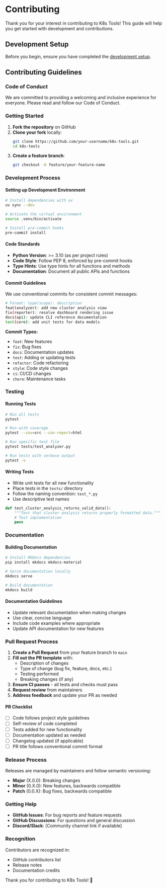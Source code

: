 # Contributing

Thank you for your interest in contributing to K8s Tools! This guide will help you get started with development and contributions.

## Development Setup

Before you begin, ensure you have completed the [development setup](setup.md).

## Contributing Guidelines

### Code of Conduct

We are committed to providing a welcoming and inclusive experience for everyone. Please read and follow our Code of Conduct.

### Getting Started

1. **Fork the repository** on GitHub
2. **Clone your fork** locally:
   ```bash
   git clone https://github.com/your-username/k8s-tools.git
   cd k8s-tools
   ```
3. **Create a feature branch**:
   ```bash
   git checkout -b feature/your-feature-name
   ```

### Development Process

#### Setting up Development Environment

```bash
# Install dependencies with uv
uv sync --dev

# Activate the virtual environment
source .venv/bin/activate

# Install pre-commit hooks
pre-commit install
```

#### Code Standards

- **Python Version**: >= 3.10 (as per project rules)
- **Code Style**: Follow PEP 8, enforced by pre-commit hooks
- **Type Hints**: Use type hints for all functions and methods
- **Documentation**: Document all public APIs and functions

#### Commit Guidelines

We use conventional commits for consistent commit messages:

```bash
# Format: type(scope): description
feat(analyzer): add new cluster analysis view
fix(reporter): resolve dashboard rendering issue
docs(api): update CLI reference documentation
test(core): add unit tests for data models
```

**Commit Types:**
- `feat`: New features
- `fix`: Bug fixes
- `docs`: Documentation updates
- `test`: Adding or updating tests
- `refactor`: Code refactoring
- `style`: Code style changes
- `ci`: CI/CD changes
- `chore`: Maintenance tasks

### Testing

#### Running Tests

```bash
# Run all tests
pytest

# Run with coverage
pytest --cov=src --cov-report=html

# Run specific test file
pytest tests/test_analyzer.py

# Run tests with verbose output
pytest -v
```

#### Writing Tests

- Write unit tests for all new functionality
- Place tests in the `tests/` directory
- Follow the naming convention: `test_*.py`
- Use descriptive test names

```python
def test_cluster_analysis_returns_valid_data():
    """Test that cluster analysis returns properly formatted data."""
    # Test implementation
    pass
```

### Documentation

#### Building Documentation

```bash
# Install MkDocs dependencies
pip install mkdocs mkdocs-material

# Serve documentation locally
mkdocs serve

# Build documentation
mkdocs build
```

#### Documentation Guidelines

- Update relevant documentation when making changes
- Use clear, concise language
- Include code examples where appropriate
- Update API documentation for new features

### Pull Request Process

1. **Create a Pull Request** from your feature branch to `main`
2. **Fill out the PR template** with:
   - Description of changes
   - Type of change (bug fix, feature, docs, etc.)
   - Testing performed
   - Breaking changes (if any)
3. **Ensure CI passes** - all tests and checks must pass
4. **Request review** from maintainers
5. **Address feedback** and update your PR as needed

#### PR Checklist

- [ ] Code follows project style guidelines
- [ ] Self-review of code completed
- [ ] Tests added for new functionality
- [ ] Documentation updated as needed
- [ ] Changelog updated (if applicable)
- [ ] PR title follows conventional commit format

### Release Process

Releases are managed by maintainers and follow semantic versioning:

- **Major** (X.0.0): Breaking changes
- **Minor** (0.X.0): New features, backwards compatible
- **Patch** (0.0.X): Bug fixes, backwards compatible

### Getting Help

- **GitHub Issues**: For bug reports and feature requests
- **GitHub Discussions**: For questions and general discussion
- **Discord/Slack**: [Community channel link if available]

### Recognition

Contributors are recognized in:
- GitHub contributors list
- Release notes
- Documentation credits

Thank you for contributing to K8s Tools! 🎉
